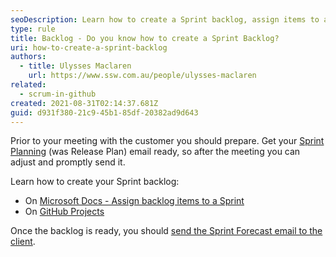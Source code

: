 ```yaml
---
seoDescription: Learn how to create a Sprint backlog, assign items to a Sprint, and send a Sprint Forecast email to clients with Microsoft Docs and GitHub Projects.
type: rule
title: Backlog - Do you know how to create a Sprint Backlog?
uri: how-to-create-a-sprint-backlog
authors:
  - title: Ulysses Maclaren
    url: https://www.ssw.com.au/people/ulysses-maclaren
related:
  - scrum-in-github
created: 2021-08-31T02:14:37.681Z
guid: d931f380-21c9-45b1-85df-20382ad9d643
---
```


Prior to your meeting with the customer you should prepare. Get your [Sprint Planning](/what-happens-at-a-sprint-planning-meeting) (was Release Plan) email ready, so after the meeting you can adjust and promptly send it.

<!--endintro-->

Learn how to create your Sprint backlog:

* On [Microsoft Docs - Assign backlog items to a Sprint](https://docs.microsoft.com/en-us/azure/devops/boards/backlogs/create-your-backlog?view=azure-devops&tabs=agile-process&WT.mc_id=DOP-MVP-33518)
* On [GitHub Projects](https://docs.github.com/en/issues/trying-out-the-new-projects-experience/quickstart)

Once the backlog is ready, you should [send the Sprint Forecast email to the client](/send-sprint-forecast-and-sprint-review-retro-emails-to-the-client).

